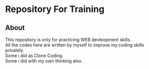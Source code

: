 # Repository For Training

## About

This repository is only for practicing WEB devleopment skills. <br>
All the codes here are written by myself to improve my coding skills privately. <br>
Some i did as Clone Coding. <br>
Some i did with my own thinking also. <br>

